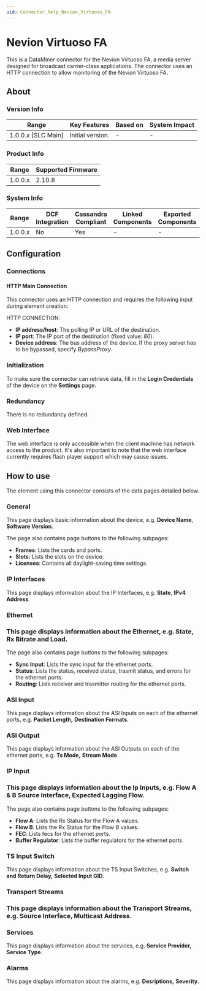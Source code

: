 ```yaml
---
uid: Connector_help_Nevion_Virtuoso_FA
---
```


# Nevion Virtuoso FA

This is a DataMiner connector for the Nevion Virtuoso FA, a media server designed for broadcast carrier-class applications. The connector uses an HTTP connection to allow monitoring of the Nevion Virtuoso FA.

## About

### Version Info

| Range                | Key Features     | Based on     | System Impact     |
|----------------------|------------------|--------------|-------------------|
| 1.0.0.x \[SLC Main\] | Initial version. | \-           | \-                |

### Product Info

| Range     | Supported Firmware     |
|-----------|------------------------|
| 1.0.0.x   | 2.10.8                 |

### System Info

| Range     | DCF Integration     | Cassandra Compliant     | Linked Components     | Exported Components     |
|-----------|---------------------|-------------------------|-----------------------|-------------------------|
| 1.0.0.x   | No                  | Yes                     | \-                    | \-                      |

## Configuration

### Connections

#### HTTP Main Connection

This connector uses an HTTP connection and requires the following input during element creation:

HTTP CONNECTION:

- **IP address/host**: The polling IP or URL of the destination.
- **IP port**: The IP port of the destination (fixed value: *80*).
- **Device address**: The bus address of the device. If the proxy server has to be bypassed, specify *BypassProxy*.

### Initialization

To make sure the connector can retrieve data, fill in the **Login Credentials** of the device on the **Settings** page.

### Redundancy

There is no redundancy defined.

### Web Interface

The web interface is only accessible when the client machine has network access to the product. It's also important to note that the web interface currently requires flash player support which may cause issues.

## How to use

The element using this connector consists of the data pages detailed below.

### General

This page displays basic information about the device, e.g. **Device Name**, **Software Version**.

The page also contains page buttons to the following subpages:

- **Frames**: Lists the cards and ports.
- **Slots**: Lists the slots on the device.
- **Licenses**: Contains all daylight-saving time settings.

### IP Interfaces

This page displays information about the IP Interfaces, e.g. **State**, **IPv4 Address**.

### Ethernet

### This page displays information about the Ethernet, e.g. State, Rx Bitrate and Load.

The page also contains page buttons to the following subpages:

- **Sync Input**: Lists the sync input for the ethernet ports.
- **Status**: Lists the status, received status, trasmit status, and errors for the ethernet ports.
- **Routing**: Lists receiver and trasmitter routing for the ethernet ports.

### ASI Input

This page displays information about the ASI Inputs on each of the ethernet ports, e.g. **Packet Length,** **Destination Formats**.

### ASI Output

This page displays information about the ASI Outputs on each of the ethernet ports, e.g. **Ts Mode,** **Stream Mode**.

### IP Input

### This page displays information about the Ip Inputs, e.g. Flow A & B Source Interface, Expected Lagging Flow.

The page also contains page buttons to the following subpages:

- **Flow A**: Lists the Rx Status for the Flow A values.
- **Flow B**: Lists the Rx Status for the Flow B values.
- **FEC**: Lists fecs for the ethernet ports.
- **Buffer Regulator**: Lists the buffer regulators for the ethernet ports.

### TS Input Switch

This page displays information about the TS Input Switches, e.g. **Switch and Return Delay,** **Selected Input GID**.

### Transport Streams

### This page displays information about the Transport Streams, e.g. Source Interface, Multicast Address.

### Services

This page displays information about the services, e.g. **Service Provider,** **Service Type**.

### Alarms

This page displays information about the alarms, e.g. **Desriptions,** **Severity**.


